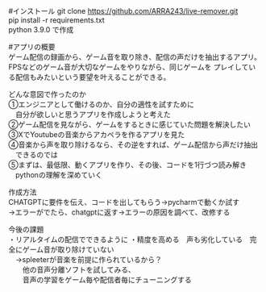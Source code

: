 #インストール
git clone https://github.com/ARRA243/live-remover.git  
pip install -r requirements.txt  
python 3.9.0 で作成

#アプリの概要  
ゲーム配信の録画から、ゲーム音を取り除き、配信の声だけを抽出するアプリ。  
FPSなどのゲーム音が大切なゲームをやりながら、同じゲームを
プレイしている配信もみたいという要望を叶えることができる。

どんな意図で作ったのか  
 ①エンジニアとして働けるのか、自分の適性を試すために  
　自分が欲しいと思うアプリを作成しようと考えた  
 ②ゲーム配信を見ながら、ゲームをするときに感じていた問題を解決したい  
 ③XでYoutubeの音楽からアカペラを作るアプリを見た  
 ④音楽から声を取り除けるなら、その逆をすれば、ゲーム配信から声だけ抽出  
　できるのでは  
 ⑤まずは、最低限、動くアプリを作り、その後、コードを1行づつ読み解き  
　pythonの理解を深めていく  

作成方法  
CHATGPTに要件を伝え、コードを出してもらう→pycharmで動くか試す  
→エラーがでたら、chatgptに返す→エラーの原因を調べて、改修する  

今後の課題  
・リアルタイムの配信でできるように
・精度を高める　声も劣化している　完全にゲーム音が取り除けていない  
　→spleeterが音楽を前提に作られているから？  
　　他の音声分離ソフトを試してみる、  
　　音声の学習をゲーム毎や配信者毎にチューニングする  
